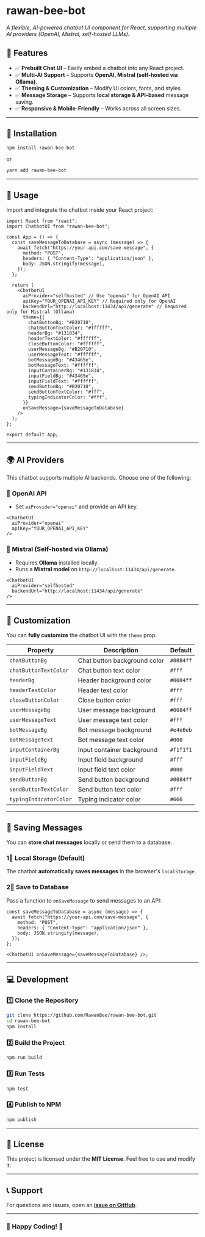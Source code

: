 # **rawan-bee-bot**
*A flexible, AI-powered chatbot UI component for React, supporting multiple AI providers (OpenAI, Mistral, self-hosted LLMs).*

## **📌 Features**
- ✅ **Prebuilt Chat UI** – Easily embed a chatbot into any React project.
- ✅ **Multi-AI Support** – Supports **OpenAI, Mistral (self-hosted via Ollama)**.
- ✅ **Theming & Customization** – Modify UI colors, fonts, and styles.
- ✅ **Message Storage** – Supports **local storage & API-based** message saving.
- ✅ **Responsive & Mobile-Friendly** – Works across all screen sizes.

---

## **🚀 Installation**
```sh
npm install rawan-bee-bot
```
or
```sh
yarn add rawan-bee-bot
```

---

## **🔧 Usage**
Import and integrate the chatbot inside your React project:

```tsx
import React from "react";
import ChatbotUI from "rawan-bee-bot";

const App = () => {
  const saveMessageToDatabase = async (message) => {
    await fetch("https://your-api.com/save-message", {
      method: "POST",
      headers: { "Content-Type": "application/json" },
      body: JSON.stringify(message),
    });
  };

  return (
    <ChatbotUI
      aiProvider="selfhosted" // Use "openai" for OpenAI API
      apiKey="YOUR_OPENAI_API_KEY" // Required only for OpenAI
      backendUrl="http://localhost:11434/api/generate" // Required only for Mistral (Ollama)
      theme={{
        chatButtonBg: "#B20710",
        chatButtonTextColor: "#ffffff",
        headerBg: "#131834",
        headerTextColor: "#ffffff",
        closeButtonColor: "#ffffff",
        userMessageBg: "#B20710",
        userMessageText: "#ffffff",
        botMessageBg: "#43465e",
        botMessageText: "#ffffff",
        inputContainerBg: "#131834",
        inputFieldBg: "#43465e",
        inputFieldText: "#ffffff",
        sendButtonBg: "#B20710",
        sendButtonTextColor: "#fff",
        typingIndicatorColor: "#fff",
      }}
      onSaveMessage={saveMessageToDatabase}
    />
  );
};

export default App;
```

---

## **🌍 AI Providers**
This chatbot supports multiple AI backends. Choose one of the following:

### **🔹 OpenAI API**
- Set `aiProvider="openai"` and provide an API key.

```tsx
<ChatbotUI
  aiProvider="openai"
  apiKey="YOUR_OPENAI_API_KEY"
/>
```

### **🔹 Mistral (Self-hosted via Ollama)**
- Requires **Ollama** installed locally.
- Runs a **Mistral model** on `http://localhost:11434/api/generate`.

```tsx
<ChatbotUI
  aiProvider="selfhosted"
  backendUrl="http://localhost:11434/api/generate"
/>
```

---

## **🎨 Customization**
You can **fully customize** the chatbot UI with the `theme` prop:

| Property | Description | Default |
|----------|------------|---------|
| `chatButtonBg` | Chat button background color | `#0084ff` |
| `chatButtonTextColor` | Chat button text color | `#fff` |
| `headerBg` | Header background color | `#0084ff` |
| `headerTextColor` | Header text color | `#fff` |
| `closeButtonColor` | Close button color | `#fff` |
| `userMessageBg` | User message background | `#0084ff` |
| `userMessageText` | User message text color | `#fff` |
| `botMessageBg` | Bot message background | `#e4e6eb` |
| `botMessageText` | Bot message text color | `#000` |
| `inputContainerBg` | Input container background | `#f1f1f1` |
| `inputFieldBg` | Input field background | `#fff` |
| `inputFieldText` | Input field text color | `#000` |
| `sendButtonBg` | Send button background | `#0084ff` |
| `sendButtonTextColor` | Send button text color | `#fff` |
| `typingIndicatorColor` | Typing indicator color | `#666` |

---

## **💾 Saving Messages**
You can **store chat messages** locally or send them to a database.

### **1⃣ Local Storage (Default)**
The chatbot **automatically saves messages** in the browser's `localStorage`.

### **2⃣ Save to Database**
Pass a function to `onSaveMessage` to send messages to an API:

```tsx
const saveMessageToDatabase = async (message) => {
  await fetch("https://your-api.com/save-message", {
    method: "POST",
    headers: { "Content-Type": "application/json" },
    body: JSON.stringify(message),
  });
};

<ChatbotUI onSaveMessage={saveMessageToDatabase} />;
```

---

## **💻 Development**
### **1️⃣ Clone the Repository**
```sh
git clone https://github.com/RawanBee/rawan-bee-bot.git
cd rawan-bee-bot
npm install
```

### **2️⃣ Build the Project**
```sh
npm run build
```

### **3️⃣ Run Tests**
```sh
npm test
```

### **4️⃣ Publish to NPM**
```sh
npm publish
```

---

## **📝 License**
This project is licensed under the **MIT License**. Feel free to use and modify it.

---

## **📞 Support**
For questions and issues, open an **[issue on GitHub](https://github.com/RawanBee/rawan-bee-bot/issues)**.

---

### **🚀 Happy Coding!** 🎉

